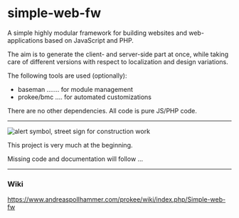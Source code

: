 # simple-web-fw
A simple highly modular framework for building websites and web-applications based on JavaScript and PHP.

The aim is to generate the client- and server-side part at once, while taking care of different versions with respect to localization and design variations.

The following tools are used (optionally):

- baseman ....... for module management
- prokee/bmc .... for automated customizations

There are no other dependencies.
All code is pure JS/PHP code.

--------------------------------------------------------------------------------

![alert symbol, street sign for construction work](http://www.andreaspollhammer.com/lab/images/work.png "under construction")

This project is very much at the beginning.

Missing code and documentation will follow ...

--------------------------------------------------------------------------------

### Wiki

<https://www.andreaspollhammer.com/prokee/wiki/index.php/Simple-web-fw>
